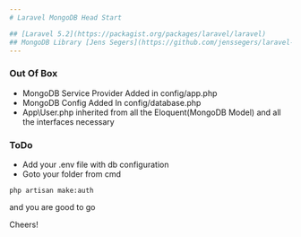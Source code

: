 ```yaml
---
# Laravel MongoDB Head Start

## [Laravel 5.2](https://packagist.org/packages/laravel/laravel)
## MongoDB Library [Jens Segers](https://github.com/jenssegers/laravel-mongodb)
---
```

### Out Of Box
* MongoDB Service Provider Added in config/app.php
* MongoDB Config Added In config/database.php
* App\User.php inherited from all the Eloquent(MongoDB Model) and all the interfaces necessary


### ToDo
* Add your .env file with db configuration
* Goto your folder from cmd

`php artisan make:auth`




and you are good to go

Cheers!
